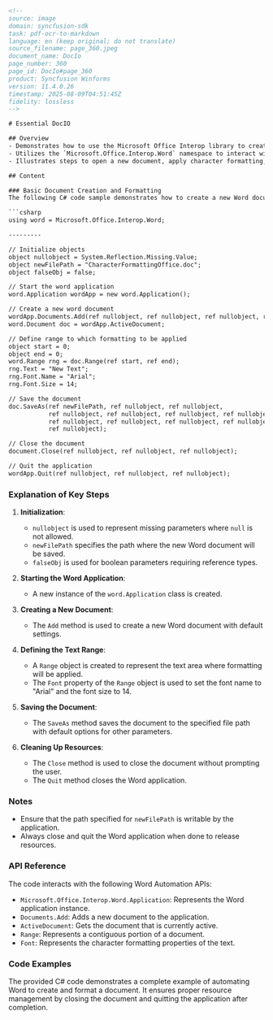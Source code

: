 ```html
<!--
source: image
domain: syncfusion-sdk
task: pdf-ocr-to-markdown
language: en (keep original; do not translate)
source_filename: page_360.jpeg
document_name: DocIo
page_number: 360
page_id: DocIo#page_360
product: Syncfusion Winforms
version: 11.4.0.26
timestamp: 2025-08-09T04:51:45Z
fidelity: lossless
-->

# Essential DocIO

## Overview
- Demonstrates how to use the Microsoft Office Interop library to create and format a Word document programmatically.
- Utilizes the `Microsoft.Office.Interop.Word` namespace to interact with Word.
- Illustrates steps to open a new document, apply character formatting, save the document, and clean up resources.

## Content

### Basic Document Creation and Formatting
The following C# code sample demonstrates how to create a new Word document, apply character formatting to the text, save the document, and then properly clean up the resources.

```csharp
using word = Microsoft.Office.Interop.Word;

--------- 

// Initialize objects
object nullobject = System.Reflection.Missing.Value;
object newFilePath = "CharacterFormattingOffice.doc";
object falseObj = false;

// Start the word application
word.Application wordApp = new word.Application();

// Create a new word document
wordApp.Documents.Add(ref nullobject, ref nullobject, ref nullobject, ref nullobject);
word.Document doc = wordApp.ActiveDocument;

// Define range to which formatting to be applied
object start = 0;
object end = 0;
word.Range rng = doc.Range(ref start, ref end);
rng.Text = "New Text";
rng.Font.Name = "Arial";
rng.Font.Size = 14;

// Save the document
doc.SaveAs(ref newFilePath, ref nullobject, ref nullobject,
           ref nullobject, ref nullobject, ref nullobject, ref nullobject,
           ref nullobject, ref nullobject, ref nullobject, ref nullobject,
           ref nullobject);

// Close the document
document.Close(ref nullobject, ref nullobject, ref nullobject);

// Quit the application
wordApp.Quit(ref nullobject, ref nullobject, ref nullobject);
```

### Explanation of Key Steps
1. **Initialization**:  
   - `nullobject` is used to represent missing parameters where `null` is not allowed.
   - `newFilePath` specifies the path where the new Word document will be saved.
   - `falseObj` is used for boolean parameters requiring reference types.

2. **Starting the Word Application**:  
   - A new instance of the `word.Application` class is created.

3. **Creating a New Document**:  
   - The `Add` method is used to create a new Word document with default settings.

4. **Defining the Text Range**:  
   - A `Range` object is created to represent the text area where formatting will be applied.
   - The `Font` property of the `Range` object is used to set the font name to "Arial" and the font size to 14.

5. **Saving the Document**:  
   - The `SaveAs` method saves the document to the specified file path with default options for other parameters.

6. **Cleaning Up Resources**:  
   - The `Close` method is used to close the document without prompting the user.
   - The `Quit` method closes the Word application.

### Notes
- Ensure that the path specified for `newFilePath` is writable by the application.
- Always close and quit the Word application when done to release resources.

### API Reference
The code interacts with the following Word Automation APIs:
- `Microsoft.Office.Interop.Word.Application`: Represents the Word application instance.
- `Documents.Add`: Adds a new document to the application.
- `ActiveDocument`: Gets the document that is currently active.
- `Range`: Represents a contiguous portion of a document.
- `Font`: Represents the character formatting properties of the text.

### Code Examples
The provided C# code demonstrates a complete example of automating Word to create and format a document. It ensures proper resource management by closing the document and quitting the application after completion.

<!-- tags: [DocIo, Microsoft Office Interop, Word Document, Character Formatting, Programmatically, Syncfusion Winforms, Version: 11.4.0.26] keywords: [Microsoft.Office.Interop.Word, ActiveDocument, Range, Font, SaveAs, Close, Quit] -->
```